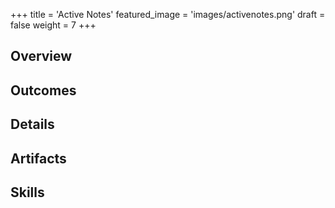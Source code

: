+++
title = 'Active Notes'
featured_image = 'images/activenotes.png'
draft = false
weight = 7
+++

## Overview



## Outcomes



## Details



## Artifacts



## Skills

